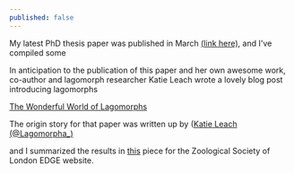 ```yaml
---
published: false
---
```




My latest PhD thesis paper was published in March [(link here),](http://onlinelibrary.wiley.com/doi/10.1111/ecog.01063/full) and I've compiled some 

In anticipation to the publication of this paper and her own awesome work, co-author and lagomorph researcher Katie Leach wrote a lovely blog post introducing lagomorphs 

[The Wonderful World of Lagomorphs](http://blogs.qub.ac.uk/qubio/2015/02/18/the-wonderful-world-of-lagomorphs/)

The origin story for that paper was written up by 
([Katie Leach (@Lagomorpha_)](https://twitter.com/lagomorpha_)

and I summarized the results in  [this](http://www.edgeofexistence.org/edgeblog/?p=8267)
piece for the Zoological Society of London EDGE website. 